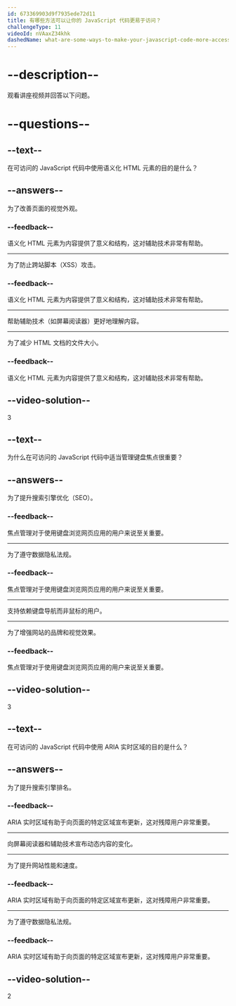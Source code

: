 ```yaml
---
id: 673369903d9f7935ede72d11
title: 有哪些方法可以让你的 JavaScript 代码更易于访问？
challengeType: 11
videoId: nVAaxZ34khk
dashedName: what-are-some-ways-to-make-your-javascript-code-more-accessible
---
```


# --description--

观看讲座视频并回答以下问题。

# --questions--

## --text--

在可访问的 JavaScript 代码中使用语义化 HTML 元素的目的是什么？

## --answers--

为了改善页面的视觉外观。

### --feedback--

语义化 HTML 元素为内容提供了意义和结构，这对辅助技术非常有帮助。

---

为了防止跨站脚本（XSS）攻击。

### --feedback--

语义化 HTML 元素为内容提供了意义和结构，这对辅助技术非常有帮助。

---

帮助辅助技术（如屏幕阅读器）更好地理解内容。

---

为了减少 HTML 文档的文件大小。

### --feedback--

语义化 HTML 元素为内容提供了意义和结构，这对辅助技术非常有帮助。

## --video-solution--

3

## --text--

为什么在可访问的 JavaScript 代码中适当管理键盘焦点很重要？

## --answers--

为了提升搜索引擎优化（SEO）。

### --feedback--

焦点管理对于使用键盘浏览网页应用的用户来说至关重要。

---

为了遵守数据隐私法规。

### --feedback--

焦点管理对于使用键盘浏览网页应用的用户来说至关重要。

---

支持依赖键盘导航而非鼠标的用户。

---

为了增强网站的品牌和视觉效果。

### --feedback--

焦点管理对于使用键盘浏览网页应用的用户来说至关重要。

## --video-solution--

3

## --text--

在可访问的 JavaScript 代码中使用 ARIA 实时区域的目的是什么？

## --answers--

为了提升搜索引擎排名。

### --feedback--

ARIA 实时区域有助于向页面的特定区域宣布更新，这对残障用户非常重要。

---

向屏幕阅读器和辅助技术宣布动态内容的变化。

---

为了提升网站性能和速度。

### --feedback--

ARIA 实时区域有助于向页面的特定区域宣布更新，这对残障用户非常重要。

---

为了遵守数据隐私法规。

### --feedback--

ARIA 实时区域有助于向页面的特定区域宣布更新，这对残障用户非常重要。

## --video-solution--

2

